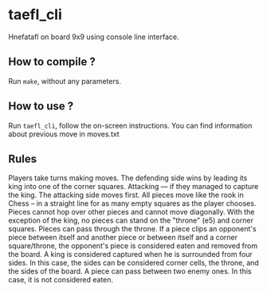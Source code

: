 # taefl_cli

Hnefatafl on board 9x9 using console line interface.

## How to compile ?

Run `make`, without any parameters.

## How to use ?

Run `taefl_cli`, follow the on-screen instructions.
You can find information about previous move in moves.txt

## Rules

Players take turns making moves.
The defending side wins by leading its king into one of the corner squares. Attacking — if they managed to capture the king.
The attacking side moves first.
All pieces move like the rook in Chess – in a straight line for as many empty squares as the player chooses.
Pieces cannot hop over other pieces and cannot move diagonally.
With the exception of the king, no pieces can stand on the "throne" (e5) and corner squares.
Pieces can pass through the throne.
If a piece clips an opponent's piece between itself and another piece or between itself and a corner square/throne, the opponent's piece is considered eaten and removed from the board.
A king is considered captured when he is surrounded from four sides. In this case, the sides can be considered corner cells, the throne, and the sides of the board.
A piece can pass between two enemy ones. In this case, it is not considered eaten.

